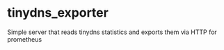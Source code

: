 # tinydns_exporter
Simple server that reads tinydns statistics and exports them via HTTP for prometheus
